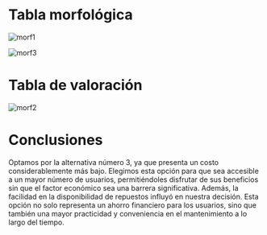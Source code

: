 # Tabla morfológica 
![morf1](https://github.com/Dooncito/fundamentos-de-dise-o/assets/150297045/71f40e32-1148-469d-9966-87cdcdf76bdd)

![morf3](https://github.com/Dooncito/fundamentos-de-dise-o/assets/150297045/f88259d6-cf64-4d00-858f-9c4033fcd3fe)

# Tabla de valoración 
![morf2](https://github.com/Dooncito/fundamentos-de-dise-o/assets/150297045/1eac4ce5-83fd-47cd-ae89-4902c39bd700)

# Conclusiones 

Optamos por la alternativa número 3, ya que presenta un costo considerablemente más bajo. Elegimos esta opción para que sea accesible a un mayor número de usuarios, permitiéndoles disfrutar de sus beneficios sin que el factor económico sea una barrera significativa. Además, la facilidad en la disponibilidad de repuestos influyó en nuestra decisión. Esta opción no solo representa un ahorro financiero para los usuarios, sino que también una mayor practicidad y conveniencia en el mantenimiento a lo largo del tiempo.
